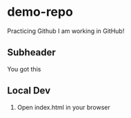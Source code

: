 # demo-repo
Practicing Github
I am working in GitHub!

## Subheader

You got this

## Local Dev
1.  Open index.html in your browser
